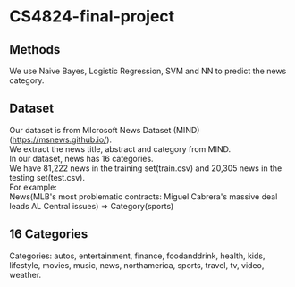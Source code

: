 # CS4824-final-project

## Methods
We use Naive Bayes, Logistic Regression, SVM and NN to predict the news category.  

## Dataset
Our dataset is from MIcrosoft News Dataset (MIND) (https://msnews.github.io/).  
We extract the news title, abstract and category from MIND.  
In our dataset, news has 16 categories.  
We have 81,222 news in the training set(train.csv) and 20,305 news in the testing set(test.csv).  
For example:  
News(MLB's most problematic contracts: Miguel Cabrera's massive deal leads AL Central issues) => Category(sports)  

## 16 Categories  
Categories: autos, entertainment, finance, foodanddrink, health, kids, lifestyle, movies, music, news, northamerica, sports, travel, tv, video, weather.
